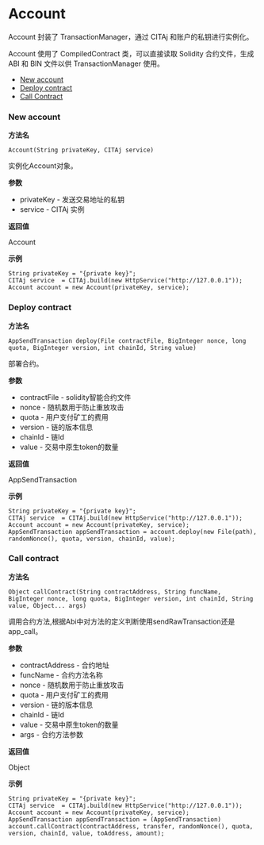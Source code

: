 # Account

Account 封装了 TransactionManager，通过 CITAj 和账户的私钥进行实例化。

Account 使用了 CompiledContract 类，可以直接读取 Solidity 合约文件，生成 ABI 和 BIN 文件以供 TransactionManager 使用。

* [New account](#new-account)
* [Deploy contract](#deploy-contract)
* [Call Contract](#call-contract)

### New account

**方法名**

`Account(String privateKey, CITAj service)`

实例化Account对象。

**参数**

* privateKey - 发送交易地址的私钥
* service - CITAj 实例

**返回值**

Account

**示例**

```
String privateKey = "{private key}";
CITAj service  = CITAj.build(new HttpService("http://127.0.0.1"));
Account account = new Account(privateKey, service);
```
### Deploy contract

**方法名**

`AppSendTransaction deploy(File contractFile, BigInteger nonce, long quota, BigInteger version, int chainId, String value)`

部署合约。

**参数**

* contractFile - solidity智能合约文件
* nonce - 随机数用于防止重放攻击
* quota - 用户支付矿工的费用
* version - 链的版本信息
* chainId - 链Id
* value - 交易中原生token的数量

**返回值**

AppSendTransaction

**示例**
```
String privateKey = "{private key}";
CITAj service  = CITAj.build(new HttpService("http://127.0.0.1"));
Account account = new Account(privateKey, service);
AppSendTransaction appSendTransaction = account.deploy(new File(path), randomNonce(), quota, version, chainId, value);
```

### Call contract

**方法名**

`Object callContract(String contractAddress, String funcName, BigInteger nonce, long quota, BigInteger version, int chainId, String value, Object... args)`

调用合约方法,根据Abi中对方法的定义判断使用sendRawTransaction还是app_call。

**参数**

* contractAddress - 合约地址
* funcName - 合约方法名称
* nonce - 随机数用于防止重放攻击
* quota - 用户支付矿工的费用
* version - 链的版本信息
* chainId - 链Id
* value - 交易中原生token的数量
* args - 合约方法参数

**返回值**

Object

**示例**

```
String privateKey = "{private key}";
CITAj service  = CITAj.build(new HttpService("http://127.0.0.1"));
Account account = new Account(privateKey, service);
AppSendTransaction appSendTransaction = (AppSendTransaction) account.callContract(contractAddress, transfer, randomNonce(), quota, version, chainId, value, toAddress, amount);
```